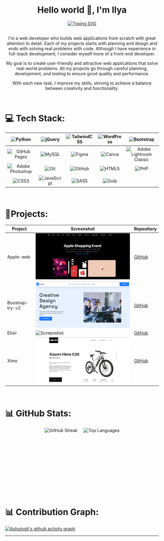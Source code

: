<h1 align="center">Hello world 👋, I'm Ilya</h1>
<div align="center">
  <a href="https://git.io/typing-svg"><img src="https://readme-typing-svg.demolab.com?font=Fira+Code&size=40&pause=1000&color=F7F7F7&center=true&vCenter=true&random=false&width=450&lines=Web+developer;FullStack+Developer" alt="Typing SVG" /></a>
</div>

<br>

<div align="center">
  <p>I'm a web developer who builds web applications from scratch with great attention to detail. Each of my projects starts with planning and design and ends with solving real problems with code. Although I have experience in full-stack development, I consider myself more of a front-end developer.</p>
  <p>My goal is to create user-friendly and attractive web applications that solve real-world problems. All my projects go through careful planning, development, and testing to ensure good quality and performance.</p>
  <p>With each new task, I improve my skills, striving to achieve a balance between creativity and functionality.</p>
</div>

<br>

# 💻 Tech Stack:
<div align="center">

| ![Python](https://img.shields.io/badge/-Python-3670A0?style=for-the-badge&logo=python&logoColor=ffdd54) | ![jQuery](https://img.shields.io/badge/-jQuery-0769AD?style=for-the-badge&logo=jquery&logoColor=white) | ![TailwindCSS](https://img.shields.io/badge/-TailwindCSS-38B2AC?style=for-the-badge&logo=tailwind-css&logoColor=white) | ![WordPress](https://img.shields.io/badge/-WordPress-21759B?style=for-the-badge&logo=WordPress&logoColor=white) | ![Bootstrap](https://img.shields.io/badge/-Bootstrap-563D7C?style=for-the-badge&logo=bootstrap&logoColor=white) |
| :---: | :---: | :---: | :---: | :---: |
| ![GitHub Pages](https://img.shields.io/badge/-GitHub%20Pages-181717?style=for-the-badge&logo=github&logoColor=white) | ![MySQL](https://img.shields.io/badge/-MySQL-4479A1?style=for-the-badge&logo=mysql&logoColor=white) | ![Figma](https://img.shields.io/badge/-Figma-F24E1E?style=for-the-badge&logo=figma&logoColor=white) | ![Canva](https://img.shields.io/badge/-Canva-00C4CC?style=for-the-badge&logo=Canva&logoColor=white) | ![Adobe Lightroom Classic](https://img.shields.io/badge/-Lightroom%20Classic-31A8FF?style=for-the-badge&logo=Adobe%20Lightroom%20Classic&logoColor=white) |
| ![Adobe Photoshop](https://img.shields.io/badge/-Photoshop-31A8FF?style=for-the-badge&logo=adobe%20photoshop&logoColor=white) | ![Git](https://img.shields.io/badge/-Git-F05032?style=for-the-badge&logo=git&logoColor=white) | ![GitHub](https://img.shields.io/badge/-GitHub-181717?style=for-the-badge&logo=github&logoColor=white) | ![HTML5](https://img.shields.io/badge/-HTML5-E34F26?style=for-the-badge&logo=html5&logoColor=white) | ![PHP](https://img.shields.io/badge/-PHP-777BB4?style=for-the-badge&logo=php&logoColor=white) |
| ![CSS3](https://img.shields.io/badge/-CSS3-1572B6?style=for-the-badge&logo=css3&logoColor=white) | ![JavaScript](https://img.shields.io/badge/-JavaScript-F7DF1E?style=for-the-badge&logo=javascript&logoColor=black) | ![SASS](https://img.shields.io/badge/-SASS-CC6699?style=for-the-badge&logo=sass&logoColor=white) | ![Gulp](https://img.shields.io/badge/-Gulp-CF4647?style=for-the-badge&logo=gulp&logoColor=white) |

</div>

<br>

# 🌟Projects:

| Project | Screenshot | Repository |
| --- | --- | --- |
| Apple-web | ![Screenshot](https://github.com/Sabevvam/Apple-web/blob/a3447e372c5d2ee3d445612bfbf17345c3cce7e7/img/1.png) | [GitHub](https://github.com/Sabevvam/Apple-web) |
| Boostrap-try-v2 | ![Screenshot](https://github.com/Sabevvam/Boostrap-try-v2/blob/84768f3191b1639828e1ee3b902d9861ed9901ca/Uidex/assets/images/2.png) | [GitHub](https://github.com/Sabevvam/Boostrap-try-v2) |
| Elixir | ![Screenshot](https://github.com/Sabevvam/Elixir/blob/f37d43fab8f855af7186be850106df3e9ccadd16/assets/images/3.1.png) | [GitHub](https://github.com/Sabevvam/Elixir) |
| Ximo | ![Screenshot](https://github.com/Sabevvam/Sabevvam/blob/41b0f2e1a44cabd260d71722765075e16cae43ae/4.png) | [GitHub](#) |

<br>

# 📊 GitHub Stats:

<div align="center">
  <div style="display: flex; justify-content: center;">
      <img src="https://github-readme-streak-stats.herokuapp.com/?user=Sabevvam&theme=tokyonight&hide_border=false" alt="GitHub Streak" style="height: 200px; margin-right: 10px;">
      <img src="https://github-readme-stats.vercel.app/api/top-langs/?username=Sabevvam&theme=tokyonight&hide_border=false&include_all_commits=true&count_private=true&layout=compact" alt="Top Languages" style="height: 200px; margin-left: 10px;">
  </div>
</div>

<br>

# 📊 Contribution Graph:
<p dir="auto"><a href="https://github.com/ashutosh00710/github-readme-activity-graph"><img src="https://github-readme-activity-graph.vercel.app/graph?username=Sabevvam&amp;bg_color=282a35&amp;color=ffffff&amp;line=ec7696&amp;point=ffffff&amp;area=true&amp;hide_border=true" alt="Ashutosh's github activity graph" style="max-width: 100%;"></a></p>

---


<!-- Proudly created with GPRM ( https://gprm.itsvg.in ) -->
